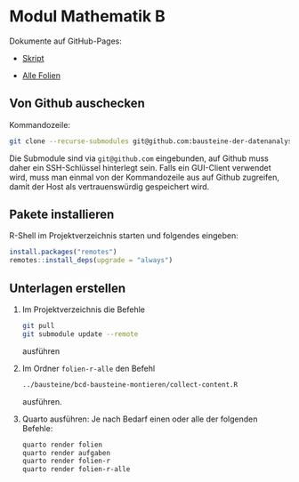 # Modul Mathematik B

Dokumente auf GitHub-Pages:

- [Skript](https://bausteine-der-datenanalyse.github.io/bcd-modul-bo-mathematik-b/skript/index.html)

- [Alle Folien](https://bausteine-der-datenanalyse.github.io/bcd-modul-bo-mathematik-b/folien-r-alle/index.html)

## Von Github auschecken

Kommandozeile:

```bash
git clone --recurse-submodules git@github.com:bausteine-der-datenanalyse/bcd-modul-bo-mathematik-b.git
```

Die Submodule sind via `git@github.com` eingebunden, auf Github muss daher ein SSH-Schlüssel hinterlegt sein. Falls ein GUI-Client verwendet wird, muss man einmal von der Kommandozeile aus auf Github zugreifen, damit der Host als vertrauenswürdig gespeichert wird.

## Pakete installieren

R-Shell im Projektverzeichnis starten und folgendes eingeben:

```r
install.packages("remotes")
remotes::install_deps(upgrade = "always")
```

## Unterlagen erstellen

1. Im Projektverzeichnis die Befehle

    ```bash
    git pull
    git submodule update --remote 
    ```

    ausführen

1. Im Ordner `folien-r-alle` den Befehl

    ```bash
    ../bausteine/bcd-bausteine-montieren/collect-content.R
    ```

    ausführen.

1. Quarto ausführen: Je nach Bedarf einen oder alle der folgenden Befehle:

    ```bash
    quarto render folien
    quarto render aufgaben
    quarto render folien-r
    quarto render folien-r-alle
    ```
